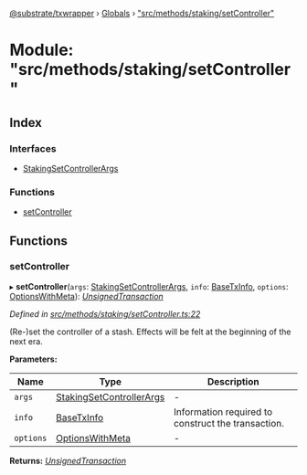 [@substrate/txwrapper](../README.md) › [Globals](../globals.md) › ["src/methods/staking/setController"](_src_methods_staking_setcontroller_.md)

# Module: "src/methods/staking/setController"

## Index

### Interfaces

* [StakingSetControllerArgs](../interfaces/_src_methods_staking_setcontroller_.stakingsetcontrollerargs.md)

### Functions

* [setController](_src_methods_staking_setcontroller_.md#setcontroller)

## Functions

###  setController

▸ **setController**(`args`: [StakingSetControllerArgs](../interfaces/_src_methods_staking_setcontroller_.stakingsetcontrollerargs.md), `info`: [BaseTxInfo](../interfaces/_src_util_types_.basetxinfo.md), `options`: [OptionsWithMeta](../interfaces/_src_util_types_.optionswithmeta.md)): *[UnsignedTransaction](../interfaces/_src_util_types_.unsignedtransaction.md)*

*Defined in [src/methods/staking/setController.ts:22](https://github.com/paritytech/txwrapper/blob/840775d/src/methods/staking/setController.ts#L22)*

(Re-)set the controller of a stash. Effects will be felt at the beginning of
the next era.

**Parameters:**

Name | Type | Description |
------ | ------ | ------ |
`args` | [StakingSetControllerArgs](../interfaces/_src_methods_staking_setcontroller_.stakingsetcontrollerargs.md) | - |
`info` | [BaseTxInfo](../interfaces/_src_util_types_.basetxinfo.md) | Information required to construct the transaction.  |
`options` | [OptionsWithMeta](../interfaces/_src_util_types_.optionswithmeta.md) | - |

**Returns:** *[UnsignedTransaction](../interfaces/_src_util_types_.unsignedtransaction.md)*
